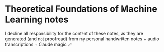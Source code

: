# Theoretical Foundations of Machine Learning notes

I decline all responsibility for the content of these notes, as they are generated (and not proofread) from my personal handwritten notes + audio transcriptions + Claude magic 🪄
